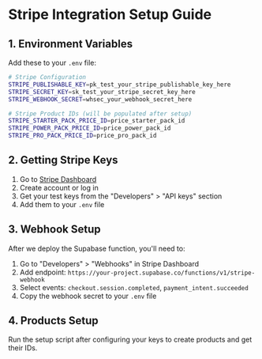 # Stripe Integration Setup Guide

## 1. Environment Variables

Add these to your `.env` file:

```bash
# Stripe Configuration
STRIPE_PUBLISHABLE_KEY=pk_test_your_stripe_publishable_key_here
STRIPE_SECRET_KEY=sk_test_your_stripe_secret_key_here
STRIPE_WEBHOOK_SECRET=whsec_your_webhook_secret_here

# Stripe Product IDs (will be populated after setup)
STRIPE_STARTER_PACK_PRICE_ID=price_starter_pack_id
STRIPE_POWER_PACK_PRICE_ID=price_power_pack_id  
STRIPE_PRO_PACK_PRICE_ID=price_pro_pack_id
```

## 2. Getting Stripe Keys

1. Go to [Stripe Dashboard](https://dashboard.stripe.com/)
2. Create account or log in
3. Get your test keys from the "Developers" > "API keys" section
4. Add them to your `.env` file

## 3. Webhook Setup

After we deploy the Supabase function, you'll need to:
1. Go to "Developers" > "Webhooks" in Stripe Dashboard
2. Add endpoint: `https://your-project.supabase.co/functions/v1/stripe-webhook`
3. Select events: `checkout.session.completed`, `payment_intent.succeeded`
4. Copy the webhook secret to your `.env` file

## 4. Products Setup

Run the setup script after configuring your keys to create products and get their IDs. 